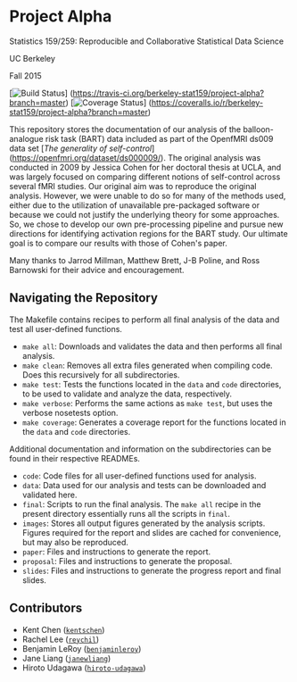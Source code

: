 # Project Alpha

Statistics 159/259: Reproducible and Collaborative Statistical Data Science

UC Berkeley

Fall 2015 

[![Build Status](https://travis-ci.org/berkeley-stat159/project-alpha.svg?branch=master)]
(https://travis-ci.org/berkeley-stat159/project-alpha?branch=master)
[![Coverage Status](https://coveralls.io/repos/berkeley-stat159/project-alpha/badge.svg?branch=master)]
(https://coveralls.io/r/berkeley-stat159/project-alpha?branch=master)

This repository stores the documentation of our analysis of the balloon-
analogue risk task (BART) data included as part of the OpenfMRI ds009 data 
set [*The generality of self-control*]
(https://openfmri.org/dataset/ds000009/). The original analysis was conducted 
in 2009 by Jessica Cohen for her doctoral thesis at UCLA, and was largely 
focused on comparing different notions of self-control across several fMRI 
studies. Our original aim was to reproduce the original analysis. However, we 
were unable to do so for many of the methods used, either due to the 
utilization of unavailable pre-packaged software or because we could not 
justify the underlying theory for some approaches. So, we chose to develop 
our own pre-processing pipeline and pursue new directions for identifying 
activation regions for the BART study. Our ultimate goal is to compare our 
results with those of Cohen's paper. 

Many thanks to Jarrod Millman, Matthew Brett, J-B Poline, and Ross Barnowski 
for their advice and encouragement. 


## Navigating the Repository 

The Makefile contains recipes to perform all final analysis of the data and 
test all user-defined functions. 

- `make all`: Downloads and validates the data and then performs all final 
analysis. 
- `make clean`: Removes all extra files generated when compiling code. Does 
this recursively for all subdirectories. 
- `make test`: Tests the functions located in the `data` and `code` 
directories, to be used to validate and analyze the data, respectively. 
- `make verbose`: Performs the same actions as `make test`, but uses the 
verbose nosetests option. 
- `make coverage`: Generates a coverage report for the functions located in 
the `data` and `code` directories. 

Additional documentation and information on the subdirectories can be found in 
their respective READMEs. 

- `code`: Code files for all user-defined functions used for analysis. 
- `data`: Data used for our analysis and tests can be downloaded and validated 
here. 
- `final`: Scripts to run the final analysis. The `make all` recipe in the 
present directory essentially runs all the scripts in `final`.
- `images`: Stores all output figures generated by the analysis scripts. 
Figures required for the report and slides are cached for convenience, but may 
also be reproduced. 
- `paper`: Files and instructions to generate the report. 
- `proposal`: Files and instructions to generate the proposal. 
- `slides`: Files and instructions to generate the progress report and final 
slides. 

## Contributors 

- Kent Chen ([`kentschen`](https://github.com/kentschen))
- Rachel Lee ([`reychil`](https://github.com/reychil))
- Benjamin LeRoy ([`benjaminleroy`](https://github.com/benjaminleroy))
- Jane Liang ([`janewliang`](https://github.com/janewliang))
- Hiroto Udagawa ([`hiroto-udagawa`](https://github.com/hiroto-udagawa))
